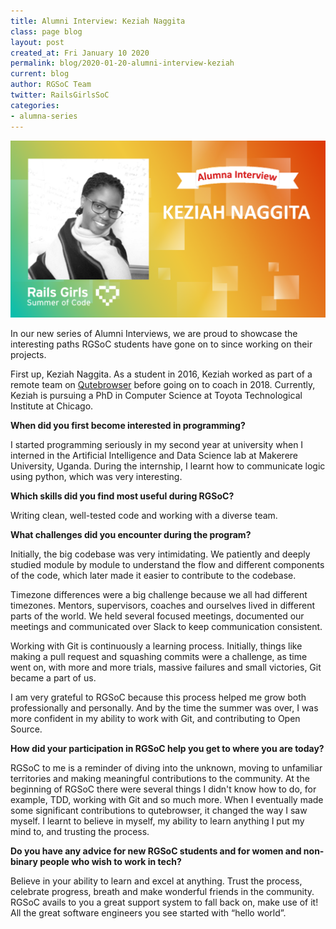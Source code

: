 ```yaml
---
title: Alumni Interview: Keziah Naggita
class: page blog
layout: post
created_at: Fri January 10 2020
permalink: blog/2020-01-20-alumni-interview-keziah
current: blog
author: RGSoC Team
twitter: RailsGirlsSoC
categories:
- alumna-series
---
```


![](/img/blog/2020/Alumni-Interview-Keziah.png)

In our new series of Alumni Interviews, we are proud to showcase the interesting paths RGSoC students have gone on to since working on their projects.

First up, Keziah Naggita. As a student in 2016, Keziah worked as part of a remote team on <a href="http://qutebrowser.org/index.html">Qutebrowser</a> before going on to coach in 2018. Currently, Keziah is pursuing a PhD in Computer Science at Toyota Technological Institute at Chicago.

**When did you first become interested in programming?**

I started programming seriously in my second year at university when I interned in the Artificial Intelligence and Data Science lab at Makerere University, Uganda. During the internship, I learnt how to communicate logic using python, which was very interesting.

**Which skills did you find most useful during RGSoC?**

Writing clean, well-tested code and working with a diverse team.

**What challenges did you encounter during the program?**

Initially, the big codebase was very intimidating. We patiently and deeply studied module by module to understand the flow and different components of the code, which later made it easier to contribute to the codebase.

Timezone differences were a big challenge because we all had different timezones. Mentors, supervisors, coaches and ourselves lived in different parts of the world. We held several focused meetings, documented our meetings and communicated over Slack to keep communication consistent.

Working with Git is continuously a learning process. Initially, things like making a pull request and squashing commits were a challenge, as time went on, with more and more trials, massive failures and small victories, Git became a part of us.

I am very grateful to RGSoC because this process helped me grow both professionally and personally. And by the time the summer was over, I was more confident in my ability to work with Git, and contributing to Open Source.

**How did your participation in RGSoC help you get to where you are today?**

RGSoC to me is a reminder of diving into the unknown, moving to unfamiliar territories and making meaningful contributions to the community. At the beginning of RGSoC there were several things I didn't know how to do, for example, TDD, working with Git and so much more. When I eventually made some significant contributions to qutebrowser, it changed the way I saw myself. I learnt to believe in myself, my ability to learn anything I put my mind to, and trusting the process.

**Do you have any advice for new RGSoC students and for women and non-binary people who wish to work in tech?**

Believe in your ability to learn and excel at anything. Trust the process, celebrate progress, breath and make wonderful friends in the community. RGSoC avails to you a great support system to fall back on, make use of it! All the great software engineers you see started with “hello world”.

